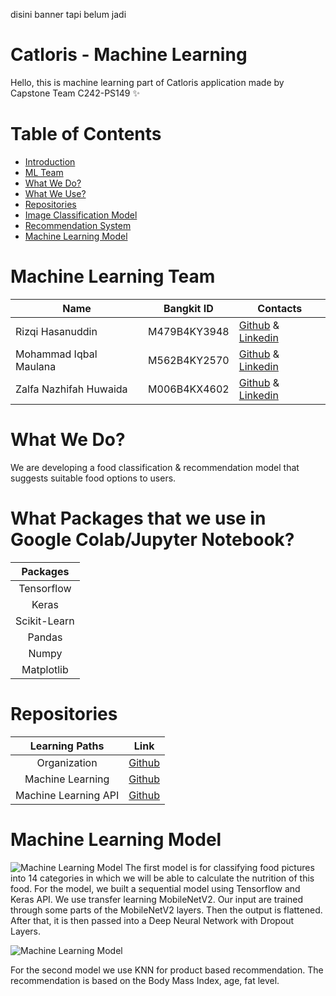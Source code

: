 disini banner tapi belum jadi


# Catloris - Machine Learning
Hello, this is machine learning part of Catloris application made by Capstone Team C242-PS149 ✨

# Table of Contents
- [Introduction](https://github.com/rzqh/catloris-ml/tree/main#machine-learning-team)
- [ML Team](https://github.com/rzqh/catloris-ml/tree/main#machine-learning-team)
- [What We Do?](https://github.com/rzqh/catloris-ml/tree/main#what-we-do)
- [What We Use?](https://github.com/rzqh/catloris-ml/tree/main#What-Packages-that-we-use-in-Google-Colab/Jupyter-Notebook)
- [Repositories](https://github.com/rzqh/catloris-ml/tree/main#repositories)
- [Image Classification Model](https://github.com/rzqh/catloris-ml/tree/main#image-classification-model)
- [Recommendation System](https://github.com/rzqh/catloris-ml/tree/main#recommendation-system)
- [Machine Learning Model](https://github.com/rzqh/catloris-ml/tree/main#endpoint#machine-learning-model)

# Machine Learning Team

|  Name | Bangkit ID | Contacts |
| ------------ | ------------ | ------------ |
| Rizqi Hasanuddin	 | M479B4KY3948		 | [Github](https://github.com/rzqh) & [Linkedin](https://www.linkedin.com/in/rizqi-hasanuddin/)  |
| Mohammad Iqbal Maulana	 | M562B4KY2570		 | [Github](https://github.com/Mohammadiqbalmaulana2001) & [Linkedin](https://www.linkedin.com/in/mohammad-iqbal-maulana-91917b253/)  |
| Zalfa Nazhifah Huwaida	 | M006B4KX4602		| [Github](https://github.com/zlfnzhaa) & [Linkedin](https://www.linkedin.com/in/zalfa-nazhifah-huwaida-324a4a327/) |

# What We Do?
We are developing a food classification & recommendation model that suggests suitable food options to users.

# What Packages that we use in Google Colab/Jupyter Notebook?

|   Packages |                                
| :----------------: | 
|    Tensorflow |
|  Keras      |  
| Scikit-Learn |  
| Pandas |  
| Numpy |  
| Matplotlib |  

# Repositories

|   Learning Paths       |                                Link                                              |
| :----------------:     | :----------------------------------------------------------------:               |
|   Organization         |            [Github](https://github.com)                    |
|  Machine Learning      |            [Github](https://github.com/rzqh/catloris-ml/tree/main/)   |
|  Machine Learning API  |        [Github](https://github.com/rzqh/catloris-ml/tree/main/apiCatloris)        |

# Machine Learning Model

![Machine Learning Model](https://www.linkpicture.com/)
The first model is for classifying food pictures into 14 categories in which we will be able to calculate the nutrition of this food. For the model, we built a sequential model using Tensorflow and Keras API. We use transfer learning MobileNetV2. Our input are trained through some parts of the MobileNetV2 layers. Then the output is flattened. After that, it is then passed into a Deep Neural Network with Dropout Layers.

![Machine Learning Model](https://www.linkpicture.com/)

For the second model we use KNN for product based recommendation. The recommendation is based on the Body Mass Index, age, fat level.
